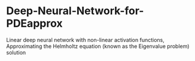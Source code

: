 # Deep-Neural-Network-for-PDEapprox
Linear deep neural network with non-linear activation functions, Approximating the Helmholtz equation (known as the Eigenvalue problem) solution
